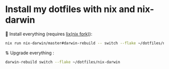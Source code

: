 # Install my dotfiles with nix and nix-darwin

🚀 Install everything (requires [lix(nix fork)](https://github.com/lix-project/lix)):

```bash
nix run nix-darwin/master#darwin-rebuild -- switch --flake ~/dotfiles/nix-darwin
```

⇅ Upgrade everything :

```bash
darwin-rebuild switch --flake ~/dotfiles/nix-darwin
```

